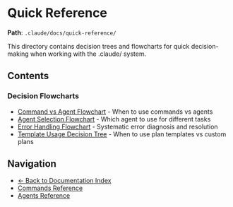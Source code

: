 # Quick Reference

**Path**: `.claude/docs/quick-reference/`

This directory contains decision trees and flowcharts for quick decision-making when working with the .claude/ system.

## Contents

### Decision Flowcharts
- [Command vs Agent Flowchart](command-vs-agent-flowchart.md) - When to use commands vs agents
- [Agent Selection Flowchart](agent-selection-flowchart.md) - Which agent to use for different tasks
- [Error Handling Flowchart](error-handling-flowchart.md) - Systematic error diagnosis and resolution
- [Template Usage Decision Tree](template-usage-decision-tree.md) - When to use plan templates vs custom plans

## Navigation

- [← Back to Documentation Index](../README.md)
- [Commands Reference](../reference/command-reference.md)
- [Agents Reference](../reference/agent-reference.md)
